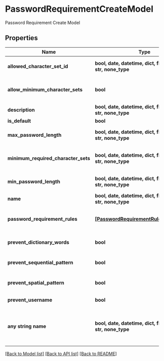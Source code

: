 # PasswordRequirementCreateModel

Password Requirement Create Model

## Properties
Name | Type | Description | Notes
------------ | ------------- | ------------- | -------------
**allowed_character_set_id** | **bool, date, datetime, dict, float, int, list, str, none_type** | Allowed Character Set | [optional] 
**allow_minimum_character_sets** | **bool** | Allow Minimum Character Sets | [optional] 
**description** | **bool, date, datetime, dict, float, int, list, str, none_type** | Description | [optional] 
**is_default** | **bool** | Is Default | [optional] 
**max_password_length** | **bool, date, datetime, dict, float, int, list, str, none_type** | Maximum Password Length | [optional] 
**minimum_required_character_sets** | **bool, date, datetime, dict, float, int, list, str, none_type** | Minimum Required Character Sets | [optional] 
**min_password_length** | **bool, date, datetime, dict, float, int, list, str, none_type** | Minimum Password Length | [optional] 
**name** | **bool, date, datetime, dict, float, int, list, str, none_type** | Name | [optional] 
**password_requirement_rules** | [**[PasswordRequirementRuleCreateModel]**](PasswordRequirementRuleCreateModel.md) | Password Requirement Rule Create Models | [optional] 
**prevent_dictionary_words** | **bool** | Prevent Dictionary Words | [optional] 
**prevent_sequential_pattern** | **bool** | Prevent Sequential Pattern | [optional] 
**prevent_spatial_pattern** | **bool** | Prevent Spacial Pattern | [optional] 
**prevent_username** | **bool** | Prevent Username | [optional] 
**any string name** | **bool, date, datetime, dict, float, int, list, str, none_type** | any string name can be used but the value must be the correct type | [optional]

[[Back to Model list]](../README.md#documentation-for-models) [[Back to API list]](../README.md#documentation-for-api-endpoints) [[Back to README]](../README.md)



